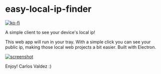 # easy-local-ip-finder
[![ko-fi](https://www.ko-fi.com/img/githubbutton_sm.svg)](https://ko-fi.com/E1E115KCV)

A simple client to see your device's local ip!

This web app will run in your tray. With a simple click you can see your public ip, making those local web projects a bit easier.
Built with Electron.

[![screenshot](https://i.imgur.com/2XgvkVv.jpg)](https://imgur.com/a/PXxPxDB)

Enjoy!
Carlos Valdez :)
